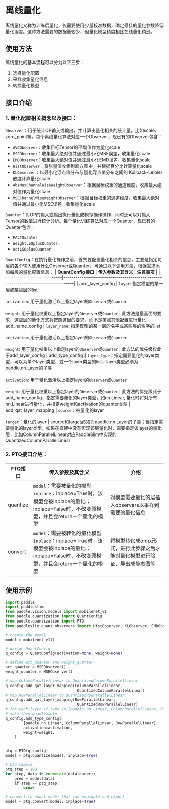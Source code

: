 #  离线量化

离线量化又称为训练后量化，仅需要使用少量校准数据，确定最佳的量化参数降低量化误差。这种方法需要的数据量较少，但量化模型精度相比在线量化稍逊。


## 使用方法

离线量化的基本流程可以分为以下三步：

1. 选择量化配置
2. 采样收集量化信息
3. 转换量化模型

## 接口介绍

### 1. 量化配置相关概念以及接口：

`Observer`：用于统计OP输入或输出，并计算出量化相关的统计量，比如scale、zero_point等。每个离线量化算法对应一个Observer，现已有的Observer包含：
- `AVGObserver`：收集目标Tensor的平均值作为量化scale
- `MSEObserver`：收集最大绝对值并通过最小化MSE误差，收集量化scale
- `EMDObserver`：收集最大绝对值并通过最小化EMD误差，收集量化scale
- `HistObserver`：将张量值收集到直方图中，并根据百分比计算量化scale
- `KLObserver`：以最小化浮点值分布与量化浮点值分布之间的 Kullback-Leibler散度计算量化scale
- `AbsMaxChannelWiseWeightObserver`：根据目标权重的通道维度，收集最大绝对值作为量化scale
- `MSEChannelWiseWeightObserver`：根据目标权重的通道维度，收集最大绝对值并通过最小化MSE误差，收集量化scale

`Quanter`：对OP的输入或输出执行量化或模拟操作操作，同时还可以对输入Tensor的数值进行统计分析。每个量化训练算法对应一个Quanter，现已有的Quanter包含：
- `PACTQuanter`
- `WeightLSQplusQuanter`：
- `ActLSQplusQuanter`

`QuantConfig`：在执行量化操作之前，首先要配置量化相关的信息，主要是指定每层的各个输入使用什么Observer或Quanter。可通过以下调用方法，根据需求添加每层的量化配置信息：
| **QuantConfig接口**  | **传入参数及其含义**                              | **注意事项**                              |
|-----------------------------|-----------------------------------------|-----------------------------------------|
| add_layer_config | `layer`: 指定模型的某一层或某些层的list<br><br>`activation`: 用于量化激活以上指定layer的`Observer`或`Quanter` <br><br> `weight`: 用于量化权重以上指定layer的`Observer`或`Quanter` | 此方法是最高优的要求，这些层的量化方式将按照这里的要求，而不是按照其他配置进行量化
| add_name_config | `layer_name`: 指定模型的某一层的名字或某些层的名字的list <br><br> `activation`: 用于量化激活以上指定layer的`Observer`或`Quanter` <br><br> `weight`: 用于量化权重以上指定layer的`Observer`或`Quanter` | 此方法的优先级仅此于add_layer_config
| add_type_config | `layer_type`：指定需要量化的layer类型，可以为单个layer类型，或一个layer类型的list，layer类型必须为paddle.nn.Layer的子类 <br><br> `activation`: 用于量化激活以上指定layer的`Observer`或`Quanter` <br><br> `weight`: 用于量化权重以上指定layer的`Observer`或`Quanter` | 此方法的优先级此于add_name_config，指定需要量化的layer类型，如nn.Linear, 量化时将对所有nn.Linear进行量化，并指定weight和activation的quanter类型
| add_qat_layer_mapping | `source`：被量化的layer <br><br> `target`：量化的layer | source和target必须为paddle.nn.Layer的子类；当指定需要量化的layer类型，如果在框架中没有实现该层量化时，需要指定该layer的量化层，比如ColumnParallelLinear对应PaddleSlim中实现的QuantizedColumnParallelLinear

### 2. PTQ接口介绍：
| **PTQ接口**  | **传入参数及其含义**                              | **介绍**                              |
|-----------------------------|-----------------------------------------|-----------------------------------------|
| quantize | `model`：需要被量化的模型 <br> `inplace`：inplace=True时，该模型会被inplace的量化；inplace=False时，不改变原模型，并且会return一个量化的模型 | 对模型需要量化的层插入observers以采样到需要的量化信息
| convert | `model`：需要被转化的量化模型 <br> `inplace`：inplace=True时，该模型会被inplace的量化；inplace=False时，不改变原模型，并且会return一个量化的模型 | 将模型转化成onnx形式，进行此步骤之后才能对量化模型进行验证、导出成静态图等


## 使用示例
```python
import paddle
import paddleslim
from paddle.vision.models import mobilenet_v1
from paddle.quantization import QuantConfig
from paddle.quantization import PTQ
from paddleslim.quant.observers import HistObserver, KLObserver, EMDObserver, MSEObserver, AVGObserver, MSEChannelWiseWeightObserver, AbsMaxChannelWiseWeightObserver

# create the model
model = mobilenet_v1()

# define QuantConfig
q_config = QuantConfig(activation=None, weight=None)

# define act_quanter and weight_quanter
act_quanter = MSEObserver()
weight_quanter = MSEObserver()

# map ColumnParallelLinear to QuantizedColumnParallelLinear
q_config.add_qat_layer_mapping(ColumnParallelLinear,
                                QuantizedColumnParallelLinear)
# map RowParallelLinear to QuantizedRowParallelLinear
q_config.add_qat_layer_mapping(RowParallelLinear,
                                QuantizedRowParallelLinear)
# for each layer if type in [paddle.nn.Linear, ColumnParallelLinear, RowParallelLinear]
# make them quantizable
q_config.add_type_config(
        [paddle.nn.Linear, ColumnParallelLinear, RowParallelLinear],
        activation=activation,
        weight=weight,
    )


ptq = PTQ(q_config)
model = ptq.quantize(model, inplace=True)

# ptq sample
ptq_step = 100
for step, data in enumerate(dataloader):
    pred = model(data)
    if step == ptq_step:
        break

# convert to quant model that can evaluate and export
model = ptq.convert(model, inplace=True)
```
